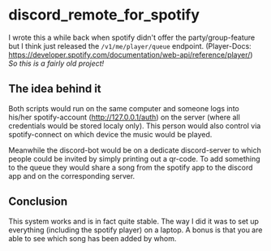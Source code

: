 # discord_remote_for_spotify
I wrote this a while back when spotify didn't offer the party/group-feature but I think just released the ```/v1/me/player/queue``` endpoint. (Player-Docs: https://developer.spotify.com/documentation/web-api/reference/player/) <br>
*So this is a fairly old project!*

## The idea behind it
Both scripts would run on the same computer and someone logs into his/her spotify-account (http://127.0.0.1/auth) on the server (where all credentials would be stored localy only). This person would also control via spotify-connect on which device the music would be played. <br> 

Meanwhile the discord-bot would be on a dedicate discord-server to which people could be invited by simply printing out a qr-code. To add something to the queue they would share a song from the spotify app to the discord app and on the corresponding server.

## Conclusion
This system works and is in fact quite stable. The way I did it was to set up everything (including the spotify player) on a laptop. A bonus is that you are able to see which song has been added by whom.
